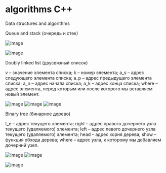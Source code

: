 # algorithms C++
Data structures and algorithms 

Queue and stack (очередь и стек)

![image](https://github.com/MoonLightFoxKs/algorithms/blob/main/queue%20and%20stack/queue.png)

![image](https://github.com/MoonLightFoxKs/algorithms/blob/main/queue%20and%20stack/stack.png)


Doubly linked list (двусвязный список)

v – значение элемента списка;
k – номер элемента;
a_s – адрес следующего элемента списка;
a_p – адрес предыдущего элемента списка;
a_n – адрес начала списка;
a_k – адрес конца списка;
where – адрес элемента, перед которым или после которого мы вставляем новый элемент.

![image](https://github.com/MoonLightFoxKs/algorithms/blob/main/Doubly%20linked%20list/image%20129.png)
![image](https://github.com/MoonLightFoxKs/algorithms/blob/main/Doubly%20linked%20list/image%20128.png)
![image](https://github.com/MoonLightFoxKs/algorithms/blob/main/Doubly%20linked%20list/image%20126.png)


Binary tree (бинарное дерево)

t_e – адрес текущего элемента;
right – адрес правого дочернего узла текущего (удаляемого) элемента;
left – адрес левого дочернего узла текущего (удаляемого) элемента;
head – адрес корня дерева;
show – функция обхода дерева;
where – адрес узла, к которому мы добавляем дочерний узел.

![image](https://github.com/MoonLightFoxKs/algorithms/blob/main/binary%20tree/image%20122.png)
![image](https://github.com/MoonLightFoxKs/algorithms/blob/main/binary%20tree/image%20123.png)

![image]()
